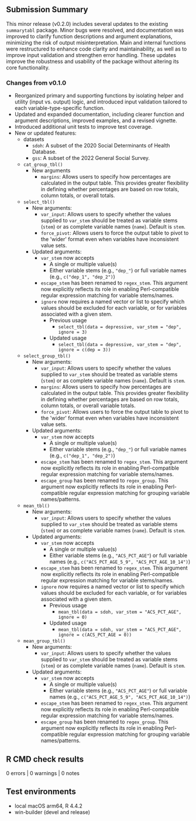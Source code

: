 ## Submission Summary

This minor release (v0.2.0) includes several updates to the existing `summarytabl` package. Minor bugs were resolved, and documentation was improved to clarify function descriptions and argument explanations, minimizing the risk of output misinterpretation. Main and internal functions were restructured to enhance code clarity and maintainability, as well as to improve input validation and strengthen error handling. These updates improve the robustness and usability of the package without altering its core functionality.

### Changes from v0.1.0

* Reorganized primary and supporting functions by isolating helper and utility (input vs. output) logic, and introduced input validation tailored to each variable-type-specific function.
* Updated and expanded documentation, including clearer function and argument descriptions, improved examples, and a revised vignette.
* Introduced additional unit tests to improve test coverage.
* New or updated features: 
  - datasets
    * `sdoh`: A subset of the 2020 Social Determinants of Health Database.
    * `gss`: A subset of the 2022 General Social Survey.
  - `cat_group_tbl()`
    * New arguments 
      - `margins`: Allows users to specify how percentages are calculated in the output table. This provides greater flexibility in defining whether percentages are based on row totals, column totals, or overall totals.
  - `select_tbl()`
    * New arguments:
      - `var_input`: Allows users to specify whether the values supplied to `var_stem` should be treated as variable stems (`stem`) or as complete 
variable names (`name`). Default is `stem`.
      - `force_pivot`: Allows users to force the output table to pivot to the 'wider' format even when variables have inconsistent value sets.
    * Updated arguments:
      - `var_stem` now accepts
        * A single or multiple value(s) 
        * Either variable stems (e.g., `"dep_"`) or full variable names (e.g., `c("dep_1", "dep_2")`)
      - `escape_stem` has been renamed to `regex_stem`. This argument now explicitly reflects its role in enabling Perl-compatible regular expression matching for variable stems/names.
      - `ignore` now requires a named vector or list to specify which values should be excluded for each variable, or for variables associated with a given stem.
        * Previous usage
          - `select_tbl(data = depressive, var_stem = "dep", ignore = 3)` 
        * Updated usage
          - `select_tbl(data = depressive, var_stem = "dep", ignore = c(dep = 3))`
  - `select_group_tbl()`
    * New arguments:
      - `var_input`: Allows users to specify whether the values supplied to `var_stem` should be treated as variable stems (`stem`) or as complete 
variable names (`name`). Default is `stem`.
      - `margins`: Allows users to specify how percentages are calculated in the output table. This provides greater flexibility in defining whether percentages are based on row totals, column totals, or overall variable totals.
      - `force_pivot`: Allows users to force the output table to pivot to the 'wider' format even when variables have inconsistent value sets.
    * Updated arguments:
      - `var_stem` now accepts
        * A single or multiple value(s) 
        * Either variable stems (e.g., `"dep_"`) or full variable names (e.g., `c("dep_1", "dep_2")`)
      - `escape_stem` has been renamed to `regex_stem`. This argument now explicitly reflects its role in enabling Perl-compatible regular expression matching for variable stems/names.
      - `escape_group` has been renamed to `regex_group`. This argument now explicitly reflects its role in enabling Perl-compatible regular expression matching for grouping variable names/patterns.
  - `mean_tbl()`
    * New arguments:
      - `var_input`: Allows users to specify whether the values supplied to `var_stem` should be treated as variable stems (`stem`) or as complete 
variable names (`name`). Default is `stem`.
    * Updated arguments:
      - `var_stem` now accepts
        * A single or multiple value(s) 
        * Either variable stems (e.g., `"ACS_PCT_AGE"`) or full variable names (e.g., `c("ACS_PCT_AGE_5_9", "ACS_PCT_AGE_10_14")`)
      - `escape_stem` has been renamed to `regex_stem`. This argument now explicitly reflects its role in enabling Perl-compatible regular expression matching for variable stems/names.
      - `ignore` now requires a named vector or list to specify which values should be excluded for each variable, or for variables associated with a given stem.
        * Previous usage
          - `mean_tbl(data = sdoh, var_stem = "ACS_PCT_AGE", ignore = 0)` 
        * Updated usage
          - `mean_tbl(data = sdoh, var_stem = "ACS_PCT_AGE", ignore = c(ACS_PCT_AGE = 0))`
  - `mean_group_tbl()`
    * New arguments:
      - `var_input`: Allows users to specify whether the values supplied to `var_stem` should be treated as variable stems (`stem`) or as complete 
variable names (`name`). Default is `stem`.
    * Updated arguments:
      - `var_stem` now accepts
        * A single or multiple value(s) 
        * Either variable stems (e.g., `"ACS_PCT_AGE"`) or full variable names (e.g., `c("ACS_PCT_AGE_5_9", "ACS_PCT_AGE_10_14")`)
      - `escape_stem` has been renamed to `regex_stem`. This argument now explicitly reflects its role in enabling Perl-compatible regular expression matching for variable stems/names.
      - `escape_group` has been renamed to `regex_group`. This argument now explicitly reflects its role in enabling Perl-compatible regular expression matching for grouping variable names/patterns.
  
## R CMD check results

0 errors | 0 warnings | 0 notes

## Test environments
* local macOS arm64, R 4.4.2
* win-builder (devel and release)
